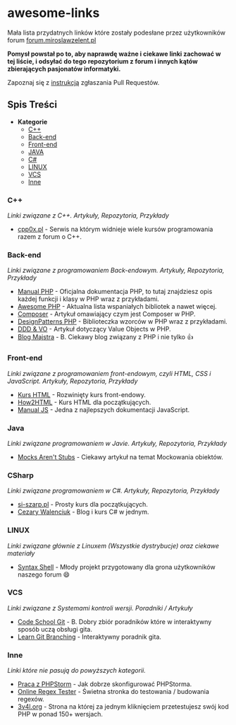 # awesome-links
Mała lista przydatnych linków które zostały podesłane przez użytkowników forum [forum.miroslawzelent.pl](http://forum.miroslawzelent.pl/)

**Pomysł powstał po to, aby naprawdę ważne i ciekawe linki zachować w tej liście, i odsyłać do tego repozytorium z forum i innych kątów zbierających pasjonatów informatyki.**

Zapoznaj się z [instrukcją](CONTRIBUTING.md) zgłaszania Pull Requestów.

## Spis Treści
- **Kategorie**
	- [C++](#c)
	- [Back-end](#back-end)
	- [Front-end](#front-end)
	- [JAVA](#java)
	- [C#](#csharp)
	- [LINUX](#linux)
	- [VCS](#vcs)
	- [Inne](#inne)

### C++
*Linki związane z C++. Artykuły, Repozytoria, Przykłady*

* [cpp0x.pl](http://www.cpp0x.pl) - Serwis na którym widnieje wiele kursów programowania razem z forum o C++.

### Back-end
*Linki związane z programowaniem Back-endowym. Artykuły, Repozytoria, Przykłady*

* [Manual PHP](http://php.net/manual/en/) - Oficjalna dokumentacja PHP, to tutaj znajdziesz opis każdej funkcji i klasy w PHP wraz z przykładami.
* [Awesome PHP](https://github.com/ziadoz/awesome-php/) - Aktualna lista wspaniałych bibliotek a nawet więcej.
* [Composer](http://webhelp.pl/blog/co-to-jest-composer-jak-i-do-czego-mozna-go-uzywac/) - Artykuł omawiający czym jest Composer w PHP.
* [DesignPatterns PHP](https://github.com/domnikl/DesignPatternsPHP) - Biblioteczka wzorców w PHP wraz z przykładami.
* [DDD & VO](http://it.esky.pl/2015/07/10/domain-driven-design-value-objects/) - Artykuł dotyczący Value Objects w PHP.
* [Blog Majstra](http://phpmajster.blogspot.com/search/label/PHP) - B. Ciekawy blog związany z PHP i nie tylko :+1:

### Front-end
*Linki związane z programowaniem front-endowym, czyli HTML, CSS i JavaScript. Artykuły, Repozytoria, Przykłady*

* [Kurs HTML](http://www.kurshtml.edu.pl) - Rozwinięty kurs front-endowy.
* [How2HTML](http://how2html.pl/) - Kurs HTML dla początkujących.
* [Manual JS](https://developer.mozilla.org/en-US/docs/Web/JavaScript) - Jedna z najlepszych dokumentacji JavaScript.

### Java
*Linki związane programowaniem w Javie. Artykuły, Repozytoria, Przykłady*

* [Mocks Aren't Stubs](http://martinfowler.com/articles/mocksArentStubs.html) - Ciekawy artykuł na temat Mockowania obiektów.

### CSharp
*Linki związane programowaniem w C#. Artykuły, Repozytoria, Przykłady*

* [si-szarp.pl](http://web.archive.org/web/20141218062749/http://si-szarp.pl/) - Prosty kurs dla początkujących.
* [Cezary Walenciuk](http://www.cezarywalenciuk.pl/category/c.aspx) - Blog i kurs C# w jednym.


### LINUX
*Linki związane głównie z Linuxem (Wszystkie dystrybucje) oraz ciekawe materiały*

* [Syntax Shell](http://syntax-shell.me/) - Młody projekt przygotowany dla grona użytkowników naszego forum :smile:

### VCS
*Linki związane z Systemami kontroli wersji. Poradniki / Artykuły*

* [Code School Git](https://www.codeschool.com/paths/git) - B. Dobry zbiór poradników które w interaktywny sposób uczą obsługi gita.
* [Learn Git Branching](http://pcottle.github.io/learnGitBranching/) - Interaktywny poradnik gita.

### Inne
*Linki które nie pasują do powyższych kategorii.*

* [Praca z PHPStorm](https://laracasts.com/series/how-to-be-awesome-in-phpstorm) - Jak dobrze skonfigurować PHPStorma.
* [Online Regex Tester](https://regex101.com/) - Świetna stronka do testowania / budowania regexów.
* [3v4l.org](http://3v4l.org/) - Strona na której za jednym kliknięciem przetestujesz swój kod PHP w ponad 150+ wersjach.

